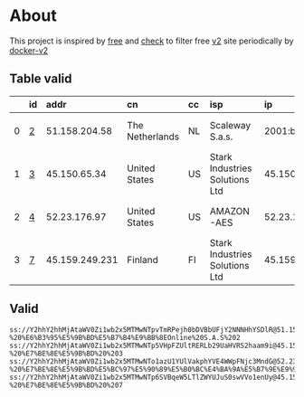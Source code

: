 
# About

This project is inspired by [free](https://github.com/freefq/free) and [check](https://github.com/yeahwu/check) to filter free [v2](https://github.com/v2fly/v2ray-core) site periodically by [docker-v2](https://hub.docker.com/r/v2ray/official)

    

## Table valid
|    | id                 | addr           | cn              | cc   | isp                            | ip                                    | chatgpt          |
|---:|:-------------------|:---------------|:----------------|:-----|:-------------------------------|:--------------------------------------|:-----------------|
|  0 | [2](config/2.json) | 51.158.204.58  | The Netherlands | NL   | Scaleway S.a.s.                | 2001:bc8:17c0:501:da5e:d3ff:fe6c:74e3 | Yes (Region: FR) |
|  1 | [3](config/3.json) | 45.150.65.34   | United States   | US   | Stark Industries Solutions Ltd | 45.150.65.34                          | Yes (Region: US) |
|  2 | [4](config/4.json) | 52.23.176.97   | United States   | US   | AMAZON-AES                     | 52.23.176.97                          | Yes (Region: US) |
|  3 | [7](config/7.json) | 45.159.249.231 | Finland         | FI   | Stark Industries Solutions Ltd | 45.159.249.231                        | Yes (Region: FI) |

## Valid
```
ss://Y2hhY2hhMjAtaWV0Zi1wb2x5MTMwNTpvTmRPejh0bDVBbUFjY2NNNHhYSDlR@51.158.204.58:41725#github.com/freefq%20-%20%E6%B3%95%E5%9B%BD%E5%B7%B4%E9%BB%8EOnline%20S.A.S%202
ss://Y2hhY2hhMjAtaWV0Zi1wb2x5MTMwNTp5VHpFZUltRERLb29UaHVRS2haam9i@45.150.65.34:11285#github.com/freefq%20-%20%E7%BE%8E%E5%9B%BD%20%203
ss://Y2hhY2hhMjAtaWV0Zi1wb2x5MTMwNTo1azU1YUlVakphYVE4WWpFNjc3MndG@52.23.176.97:34511#github.com/freefq%20-%20%E7%BE%8E%E5%9B%BD%E5%BC%97%E5%90%89%E5%B0%BC%E4%BA%9A%E5%B7%9E%E9%98%BF%E4%BB%80%E6%9C%ACAmazon%E6%95%B0%E6%8D%AE%E4%B8%AD%E5%BF%83%204
ss://Y2hhY2hhMjAtaWV0Zi1wb2x5MTMwNTp6SVBqeW5LTlZWYUJuS0swVVo1enUy@45.159.249.231:38584#github.com/freefq%20-%20%E7%BE%8E%E5%9B%BD%20%207
```

